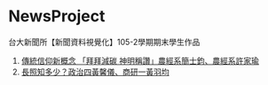 # NewsProject
台大新聞所【新聞資料視覺化】105-2學期期末學生作品

1. <a href="https://pecu.github.io/NewsProject/team1/Rfinalproject.html">傳統信仰新概念 「拜拜減碳 神明稱讚」農經系簡士鈞、農經系許家瑜</a>
2. <a href="https://pecu.github.io/NewsProject/team2/Final.html">長照知多少？政治四黃馨儀、商研一黃羽均</a>
